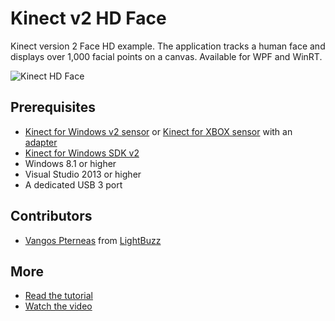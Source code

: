 Kinect v2 HD Face
================

Kinect version 2 Face HD example. The application tracks a human face and displays over 1,000 facial points on a canvas. Available for WPF and WinRT.

![Kinect HD Face](http://pterneas.com/wp-content/uploads/2015/06/kinect-face-hd-cover.png "Kinect HD Face")

## Prerequisites
* [Kinect for Windows v2 sensor](http://amzn.to/1DQtBSV) or [Kinect for XBOX sensor](http://amzn.to/1AvdswC) with an [adapter](http://amzn.to/1wPJG55)
* [Kinect for Windows SDK v2](http://www.microsoft.com/en-us/download/details.aspx?id=44561)
* Windows 8.1 or higher
* Visual Studio 2013 or higher
* A dedicated USB 3 port

## Contributors
* [Vangos Pterneas](http://pterneas.com) from [LightBuzz](http://lightbuzz.com)

## More
* [Read the tutorial](http://wp.me/p5hxPm-vf)
* [Watch the video](http://youtu.be/20bMvQEGXt8)
